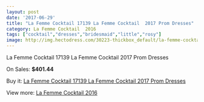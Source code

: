 ```yaml
---
layout: post
date: '2017-06-29'
title: "La Femme Cocktail 17139 La Femme Cocktail  2017 Prom Dresses"
category: La Femme Cocktail  2016
tags: ["cocktail","dresses","bridesmaid","little","rosy"]
image: http://img.hectodress.com/30223-thickbox_default/la-femme-cocktail-17139-la-femme-cocktail-2012-prom-dresses.jpg
---
```

La Femme Cocktail 17139 La Femme Cocktail  2017 Prom Dresses

On Sales: **$401.44**
<a href="https://www.hectodress.com/la-femme-cocktail-2013/13903-la-femme-cocktail-17139-la-femme-cocktail-2012-prom-dresses.html"><amp-img layout="responsive" width="600" height="600" src="//img.hectodress.com/30223-thickbox_default/la-femme-cocktail-17139-la-femme-cocktail-2012-prom-dresses.jpg" alt="La Femme Cocktail 17139 La Femme Cocktail  2017 Prom Dresses 0" /></a>
<a href="https://www.hectodress.com/la-femme-cocktail-2013/13903-la-femme-cocktail-17139-la-femme-cocktail-2012-prom-dresses.html"><amp-img layout="responsive" width="600" height="600" src="//img.hectodress.com/30225-thickbox_default/la-femme-cocktail-17139-la-femme-cocktail-2012-prom-dresses.jpg" alt="La Femme Cocktail 17139 La Femme Cocktail  2017 Prom Dresses 1" /></a>
<a href="https://www.hectodress.com/la-femme-cocktail-2013/13903-la-femme-cocktail-17139-la-femme-cocktail-2012-prom-dresses.html"><amp-img layout="responsive" width="600" height="600" src="//img.hectodress.com/30224-thickbox_default/la-femme-cocktail-17139-la-femme-cocktail-2012-prom-dresses.jpg" alt="La Femme Cocktail 17139 La Femme Cocktail  2017 Prom Dresses 2" /></a>

Buy it: [La Femme Cocktail 17139 La Femme Cocktail  2017 Prom Dresses](https://www.hectodress.com/la-femme-cocktail-2013/13903-la-femme-cocktail-17139-la-femme-cocktail-2012-prom-dresses.html "La Femme Cocktail 17139 La Femme Cocktail  2017 Prom Dresses")

View more: [La Femme Cocktail  2016](https://www.hectodress.com/232-la-femme-cocktail-2013 "La Femme Cocktail  2016")